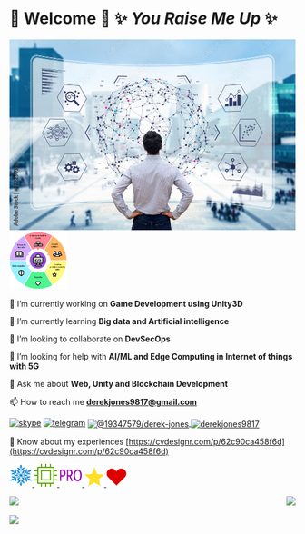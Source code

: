 # 👋 Welcome 👋 ✨ _You Raise Me Up_ ✨

<!--
**SoftwareArchitect9817/SoftwareArchitect9817** is a ✨ _special_ ✨ repository because its `README.md` (this file) appears on your GitHub profile.
Here are some ideas to get you started:
- 🔭 I’m currently working on Game.
- 🌱 I’m currently learning Big Data.
- 👯 I’m looking to collaborate on DEVSECOPS.
- 🤔 I’m looking for help with IoT.
- 💬 Ask me about Web.
- 📫 How to reach me: derekjones9817@gmail.com
- 😄 Pronouns: ...
- ⚡ Fun fact: ...
-->


<img src="idea.jpg" />
<img width=20% src="desire.png" />


🔭 I’m currently working on **Game Development using Unity3D**

🌱 I’m currently learning **Big data and Artificial intelligence**

👯 I’m looking to collaborate on **DevSecOps**

🤝 I’m looking for help with **AI/ML and Edge Computing in Internet of things with 5G**

💬 Ask me about **Web, Unity and Blockchain Development**

📫 How to reach me **derekjones9817@gmail.com**

[<img src='https://cdn.jsdelivr.net/npm/simple-icons@3.0.1/icons/skype.svg' alt='skype' color="blue"
    height='40'>](live:.cid.43dcadafad16daea)
[<img src='https://cdn.jsdelivr.net/npm/simple-icons@3.0.1/icons/telegram.svg' alt='telegram'
    height='40'>](@GameArchitect)
<a href="https://stackoverflow.com/users/@19347579/derek-jones" target="blank">
    <img align="center"
        src="https://raw.githubusercontent.com/rahuldkjain/github-profile-readme-generator/master/src/images/icons/Social/stack-overflow.svg"
        alt="@19347579/derek-jones" height="50" width="50" />
</a>
<a href="https://medium.com/derekjones9817" target="blank">
    <img align="center"
        src="https://raw.githubusercontent.com/rahuldkjain/github-profile-readme-generator/master/src/images/icons/Social/medium.svg"
        alt="derekjones9817" height="50" width="50" />
</a>


📄 Know about my experiences [https://cvdesignr.com/p/62c90ca458f6d](https://cvdesignr.com/p/62c90ca458f6d)


<a href='https://archiveprogram.github.com/'>
    <img src='https://raw.githubusercontent.com/acervenky/animated-github-badges/master/assets/acbadge.gif' width='40'
        height='40'>
</a>
<a href='https://docs.github.com/en/developers'>
    <img src='https://raw.githubusercontent.com/acervenky/animated-github-badges/master/assets/devbadge.gif' width='40'
        height='40'>
</a>
<a href='https://github.com/pricing'>
    <img src='https://raw.githubusercontent.com/acervenky/animated-github-badges/master/assets/pro.gif' width='40'
        height='40'>
</a>
<a href='https://stars.github.com/'>
    <img src='https://raw.githubusercontent.com/acervenky/animated-github-badges/master/assets/starbadge.gif' width='35'
        height='35'>
</a>
<a href='https://docs.github.com/en/github/supporting-the-open-source-community-with-github-sponsors'>
    <img src='https://raw.githubusercontent.com/acervenky/animated-github-badges/master/assets/sponsorbadge.gif'
        width='35' height='35'>
</a>


<img align="right"
    src="https://github-readme-stats.vercel.app/api/top-langs/?username=SoftwareArchitect9817&layout=compact&langs_count=10&text_color=000&icon_color=fff&bg_color=0,52fa5a,4dfcff,c64dff&theme=graywhite" />
<img src="https://github-profile-trophy.vercel.app/?username=SoftwareArchitect9817&column=4&margin-h=15">

![](https://count.getloli.com/get/@SoftwareArchitect9817.github.readme)
